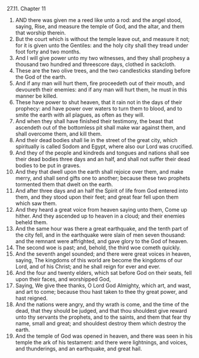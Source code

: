 27.11. Chapter 11
1. AND there was given me a reed like unto a rod: and the angel stood, saying, Rise, and measure the temple of God, and the altar, and them that worship therein.
2. But the court which is without the temple leave out, and measure it not; for it is given unto the Gentiles: and the holy city shall they tread under foot forty and two months.
3. And I will give power unto my two witnesses, and they shall prophesy a thousand two hundred and threescore days, clothed in sackcloth.
4. These are the two olive trees, and the two candlesticks standing before the God of the earth.
5. And if any man will hurt them, fire proceedeth out of their mouth, and devoureth their enemies: and if any man will hurt them, he must in this manner be killed.
6. These have power to shut heaven, that it rain not in the days of their prophecy: and have power over waters to turn them to blood, and to smite the earth with all plagues, as often as they will.
7. And when they shall have finished their testimony, the beast that ascendeth out of the bottomless pit shall make war against them, and shall overcome them, and kill them.
8. And their dead bodies shall lie in the street of the great city, which spiritually is called Sodom and Egypt, where also our Lord was crucified.
9. And they of the people and kindreds and tongues and nations shall see their dead bodies three days and an half, and shall not suffer their dead bodies to be put in graves.
10. And they that dwell upon the earth shall rejoice over them, and make merry, and shall send gifts one to another; because these two prophets tormented them that dwelt on the earth.
11. And after three days and an half the Spirit of life from God entered into them, and they stood upon their feet; and great fear fell upon them which saw them.
12. And they heard a great voice from heaven saying unto them, Come up hither. And they ascended up to heaven in a cloud; and their enemies beheld them.
13. And the same hour was there a great earthquake, and the tenth part of the city fell, and in the earthquake were slain of men seven thousand: and the remnant were affrighted, and gave glory to the God of heaven.
14. The second woe is past; and, behold, the third woe cometh quickly.
15. And the seventh angel sounded; and there were great voices in heaven, saying, The kingdoms of this world are become the kingdoms of our Lord, and of his Christ; and he shall reign for ever and ever.
16. And the four and twenty elders, which sat before God on their seats, fell upon their faces, and worshipped God,
17. Saying, We give thee thanks, O Lord God Almighty, which art, and wast, and art to come; because thou hast taken to thee thy great power, and hast reigned.
18. And the nations were angry, and thy wrath is come, and the time of the dead, that they should be judged, and that thou shouldest give reward unto thy servants the prophets, and to the saints, and them that fear thy name, small and great; and shouldest destroy them which destroy the earth.
19. And the temple of God was opened in heaven, and there was seen in his temple the ark of his testament: and there were lightnings, and voices, and thunderings, and an earthquake, and great hail.

